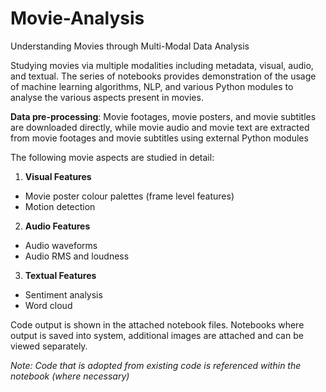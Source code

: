 # Movie-Analysis
Understanding Movies through Multi-Modal Data Analysis

Studying movies via multiple modalities including metadata, visual, audio, and textual. The series of
notebooks provides demonstration of the usage of machine learning algorithms, NLP, and various 
Python modules to analyse the various aspects present in movies.

**Data pre-processing**: Movie footages, movie posters, and movie subtitles are downloaded directly, while 
movie audio and movie text are extracted from movie footages and movie subtitles using external 
Python modules

The following movie aspects are studied in detail:

1) **Visual Features**
- Movie poster colour palettes (frame level features)
- Motion detection

2) **Audio Features**
- Audio waveforms
- Audio RMS and loudness

3) **Textual Features**
- Sentiment analysis 
- Word cloud

Code output is shown in the attached notebook files. Notebooks where output is saved into system, 
additional images are attached and can be viewed separately.

*Note: Code that is adopted from existing code is referenced within the notebook (where
necessary)*
